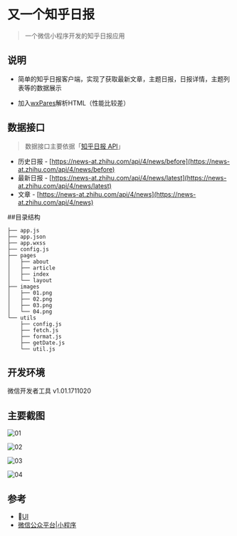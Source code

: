 # 又一个知乎日报

> 一个微信小程序开发的知乎日报应用

## 说明

- 简单的知乎日报客户端，实现了获取最新文章，主题日报，日报详情，主题列表等的数据展示

- 加入[wxPares](https://github.com/icindy/wxParse)解析HTML（性能比较差）

## 数据接口

> 数据接口主要依据「[知乎日报 API](https://github.com/izzyleung/ZhihuDailyPurify/wiki/%E7%9F%A5%E4%B9%8E%E6%97%A5%E6%8A%A5-API-%E5%88%86%E6%9E%90)」

- 历史日报 - [https://news-at.zhihu.com/api/4/news/before](https://news-at.zhihu.com/api/4/news/before)
- 最新日报 -  [https://news-at.zhihu.com/api/4/news/latest](https://news-at.zhihu.com/api/4/news/latest)
- 文章 - [https://news-at.zhihu.com/api/4/news](https://news-at.zhihu.com/api/4/news)

##目录结构
```
├── app.js
├── app.json
├── app.wxss
├── config.js
├── pages
│   ├── about
│   ├── article
│   ├── index
│   └── layout
├── images
│   ├── 01.png
│   ├── 02.png
│   ├── 03.png
│   └── 04.png
└── utils
    ├── config.js
    ├── fetch.js
    ├── format.js
    ├── getDate.js
    └── util.js
```
## 开发环境
微信开发者工具 v1.01.1711020

## 主要截图
![01](http://7xtxh3.com1.z0.glb.clouddn.com/weixin-zhihu-01.png)

![02](http://7xtxh3.com1.z0.glb.clouddn.com/weixin-zhihu-02.png)

![03](http://7xtxh3.com1.z0.glb.clouddn.com/weixin-zhihu-03.png)

![04](http://7xtxh3.com1.z0.glb.clouddn.com/weixin-zhihu-04.png)

## 参考
- [UI](https://weui.io)
- [微信公众平台|小程序](https://mp.weixin.qq.com/debug/wxadoc/introduction/index.html?t=2017112)
